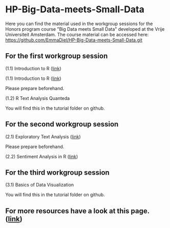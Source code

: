 # HP-Big-Data-meets-Small-Data

Here you can find the material used in the workgroup sessions for the Honors program course "Big Data meets Small Data" developed at the Vrije Universiteit Amsterdam. The course material can be accessed here: <https://github.com/EmmaDiel/HP-Big-Data-meets-Small-Data.git>

## For the first workgroup session

(1.1) Introduction to R ([link](https://htmlpreview.github.io/?https://github.com/mzamani2/R-for-BDSM/blob/main/tutorials/Introduction_to_R.html))

(1.1) Introduction to R ([link](https://htmlpreview.github.io/?https://github.com/EmmaDiel/HP-Big-Data-meets-Small-Data/-1.1--Introductio-to-R.html))

Please prepare beforehand.

(1.2) R Text Analysis Quanteda

You will find this in the tutorial folder on github.

## For the second workgroup session

(2.1) Exploratory Text Analysis ([link](https://htmlpreview.github.io/?https://github.com/mzamani2/R-for-BDSM/blob/master/tutorials/exploratory_text_analysis.html))

Please prepare beforehand.

(2.2) Sentiment Analysis in R ([link](https://htmlpreview.github.io/?https://github.com/mzamani2/R_for_SMA/blob/master/tutorials/Tutorial%204%20-%2011%20May/Tutorial_4/sentiment_analysis_in_R.html))

## For the third workgroup session

(3.1) Basics of Data Visualization

You will find this in the tutorial folder on github.

## For more resources have a look at this page. ([link](https://github.com/ccs-amsterdam/r-course-material))
